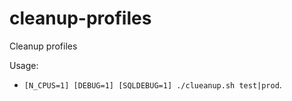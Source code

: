 # cleanup-profiles
Cleanup profiles

Usage:
- `[N_CPUS=1] [DEBUG=1] [SQLDEBUG=1] ./clueanup.sh test|prod`.

